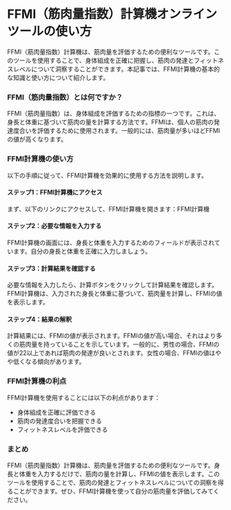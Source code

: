 FFMI（筋肉量指数）計算機オンラインツールの使い方
==========================

FFMI（筋肉量指数）計算機は、筋肉量を評価するための便利なツールです。このツールを使用することで、身体組成を正確に把握し、筋肉の発達とフィットネスレベルについて洞察することができます。本記事では、FFMI計算機の基本的な知識と使い方について紹介します。

### FFMI（筋肉量指数）とは何ですか？

FFMI（筋肉量指数）は、身体組成を評価するための指標の一つです。これは、身長と体重に基づいて筋肉の量を計算する方法です。FFMIは、個人の筋肉の発達度合いを評価するために使用されます。一般的には、筋肉量が多いほどFFMIの値が高くなります。

### FFMI計算機の使い方

以下の手順に従って、FFMI計算機を効果的に使用する方法を説明します。

#### ステップ1：FFMI計算機にアクセス

まず、以下のリンクにアクセスして、FFMI計算機を開きます：FFMI計算機

#### ステップ2：必要な情報を入力する

FFMI計算機の画面には、身長と体重を入力するためのフィールドが表示されています。自分の身長と体重を正確に入力しましょう。

#### ステップ3：計算結果を確認する

必要な情報を入力したら、計算ボタンをクリックして計算結果を確認します。FFMI計算機は、入力された身長と体重に基づいて、筋肉量を計算し、FFMIの値を表示します。

#### ステップ4：結果の解釈

計算結果には、FFMIの値が表示されます。FFMIの値が高い場合、それはより多くの筋肉量を持っていることを示しています。一般的に、男性の場合、FFMIの値が22以上であれば筋肉の発達が良いとされます。女性の場合、FFMIの値はやや低くなる傾向があります。

### FFMI計算機の利点

FFMI計算機を使用することには以下の利点があります：

- 身体組成を正確に評価できる
- 筋肉の発達度合いを把握できる
- フィットネスレベルを評価できる

### まとめ

FFMI（筋肉量指数）計算機は、筋肉量を評価するための便利なツールです。身長と体重を入力するだけで、筋肉の量を計算し、FFMIの値を表示します。このツールを使用することで、筋肉の発達とフィットネスレベルについての洞察を得ることができます。ぜひ、FFMI計算機を使って自分の筋肉量を評価してみてください。